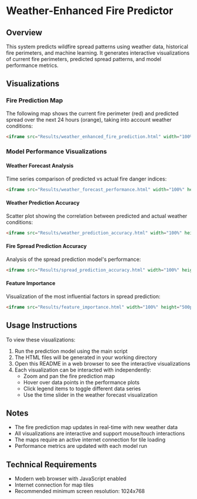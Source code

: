 # Weather-Enhanced Fire Predictor

## Overview

This system predicts wildfire spread patterns using weather data, historical fire perimeters, and machine learning. It generates interactive visualizations of current fire perimeters, predicted spread patterns, and model performance metrics.

## Visualizations

### Fire Prediction Map

The following map shows the current fire perimeter (red) and predicted spread over the next 24 hours (orange), taking into account weather conditions:

```html
<iframe src="Results/weather_enhanced_fire_prediction.html" width="100%" height="600px" frameborder="0"></iframe>
```

### Model Performance Visualizations

#### Weather Forecast Analysis

Time series comparison of predicted vs actual fire danger indices:

```html
<iframe src="Results/weather_forecast_performance.html" width="100%" height="500px" frameborder="0"></iframe>
```

#### Weather Prediction Accuracy

Scatter plot showing the correlation between predicted and actual weather conditions:

```html
<iframe src="Results/weather_prediction_accuracy.html" width="100%" height="500px" frameborder="0"></iframe>
```

#### Fire Spread Prediction Accuracy

Analysis of the spread prediction model's performance:

```html
<iframe src="Results/spread_prediction_accuracy.html" width="100%" height="500px" frameborder="0"></iframe>
```

#### Feature Importance

Visualization of the most influential factors in spread prediction:

```html
<iframe src="Results/feature_importance.html" width="100%" height="500px" frameborder="0"></iframe>
```

## Usage Instructions

To view these visualizations:

1. Run the prediction model using the main script
2. The HTML files will be generated in your working directory
3. Open this README in a web browser to see the interactive visualizations
4. Each visualization can be interacted with independently:
   - Zoom and pan the fire prediction map
   - Hover over data points in the performance plots
   - Click legend items to toggle different data series
   - Use the time slider in the weather forecast visualization

## Notes

- The fire prediction map updates in real-time with new weather data
- All visualizations are interactive and support mouse/touch interactions
- The maps require an active internet connection for tile loading
- Performance metrics are updated with each model run

## Technical Requirements

- Modern web browser with JavaScript enabled
- Internet connection for map tiles
- Recommended minimum screen resolution: 1024x768

